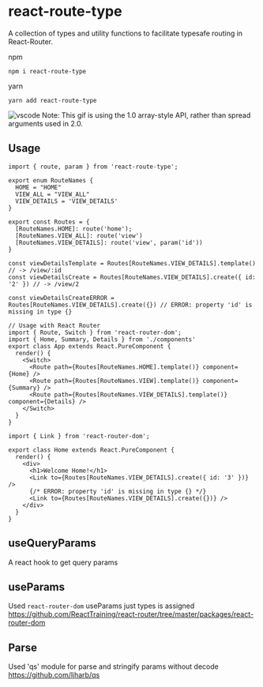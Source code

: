 # react-route-type

A collection of types and utility functions to facilitate typesafe routing in React-Router.

npm

`npm i react-route-type`

yarn

`yarn add react-route-type`

![vscode](https://i.imgur.com/WQHOWKx.gif "VSCode")
Note: This gif is using the 1.0 array-style API, rather than spread arguments used in 2.0.

## Usage

```tsx
import { route, param } from 'react-route-type';

export enum RouteNames {
  HOME = "HOME"
  VIEW_ALL = "VIEW_ALL"
  VIEW_DETAILS = 'VIEW_DETAILS'
}

export const Routes = {
  [RouteNames.HOME]: route('home');
  [RouteNames.VIEW_ALL]: route('view')
  [RouteNames.VIEW_DETAILS]: route('view', param('id'))
}

const viewDetailsTemplate = Routes[RouteNames.VIEW_DETAILS].template() // -> /view/:id
const viewDetailsCreate = Routes[RouteNames.VIEW_DETAILS].create({ id: '2' }) // -> /view/2

const viewDetailsCreateERROR = Routes[RouteNames.VIEW_DETAILS].create({}) // ERROR: property 'id' is missing in type {}

// Usage with React Router
import { Route, Switch } from 'react-router-dom';
import { Home, Summary, Details } from './components'
export class App extends React.PureComponent {
  render() {
    <Switch>
      <Route path={Routes[RouteNames.HOME].template()} component={Home} />
      <Route path={Routes[RouteNames.VIEW].template()} component={Summary} />
      <Route path={Routes[RouteNames.VIEW_DETAILS].template()} component={Details} />
    </Switch>
  }
}

import { Link } from 'react-router-dom';

export class Home extends React.PureComponent {
  render() {
    <div>
      <h1>Welcome Home!</h1>
      <Link to={Routes[RouteNames.VIEW_DETAILS].create({ id: '3' })} />
      {/* ERROR: property 'id' is missing in type {} */}
      <Link to={Routes[RouteNames.VIEW_DETAILS].create({})} />
    </div>
  }
}
```

## useQueryParams

A react hook to get query params

## useParams

Used `react-router-dom` useParams just types is assigned
https://github.com/ReactTraining/react-router/tree/master/packages/react-router-dom

## Parse

Used 'qs' module for parse and stringify params without decode
https://github.com/ljharb/qs
